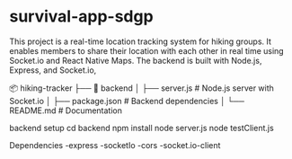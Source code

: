 # survival-app-sdgp

This project is a real-time location tracking system for hiking groups. It enables members to share their location with each other in real time using Socket.io and React Native Maps. The backend is built with Node.js, Express, and Socket.io,

📦 hiking-tracker
├── 📂 backend
│ ├── server.js # Node.js server with Socket.io
│ ├── package.json # Backend dependencies
│ └── README.md # Documentation

backend setup
cd backend
npm install
node server.js
node testClient.js

Dependencies
-express
-socketIo
-cors
-socket.io-client
